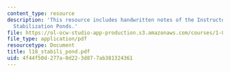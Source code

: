 ```yaml
---
content_type: resource
description: 'This resource includes handwritten notes of the Instructor on the topic:
  Stabilization Ponds.'
file: https://ol-ocw-studio-app-production.s3.amazonaws.com/courses/1-85-water-and-wastewater-treatment-engineering-spring-2006/4f44f50d277a0d223d877ab381324361_l18_stabili_pond.pdf
file_type: application/pdf
resourcetype: Document
title: l18_stabili_pond.pdf
uid: 4f44f50d-277a-0d22-3d87-7ab381324361
---
```

